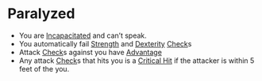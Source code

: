 # Paralyzed

- You are [Incapacitated](Conditions/Incapacitated.md) and can’t speak.
- You automatically fail [Strength](Player%20Character%20Components/Chosen%20Statistics/Strength.md) and [Dexterity](Player%20Character%20Components/Chosen%20Statistics/Dexterity.md) [Check](Game%20Structure/Check.md)s
- Attack [Check](Game%20Structure/Check.md)s against you have [Advantage](Conditions/Advantage.md)
- Any attack [Check](Game%20Structure/Check.md)s that hits you is a [Critical Hit](Conditions/Critical%20Hit.md) if the attacker is within 5 feet of the you.